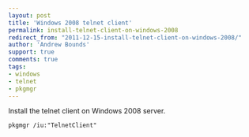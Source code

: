 ```yaml
---
layout: post
title: 'Windows 2008 telnet client'
permalink: install-telnet-client-on-windows-2008
redirect_from: "2011-12-15-install-telnet-client-on-windows-2008/"
author: 'Andrew Bounds'
support: true
comments: true
tags:
- windows
- telnet
- pkgmgr
---
```


Install the telnet client on Windows 2008 server.

```console
pkgmgr /iu:"TelnetClient"
```
